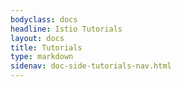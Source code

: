 ```yaml
---
bodyclass: docs
headline: Istio Tutorials
layout: docs
title: Tutorials
type: markdown
sidenav: doc-side-tutorials-nav.html
---
```


